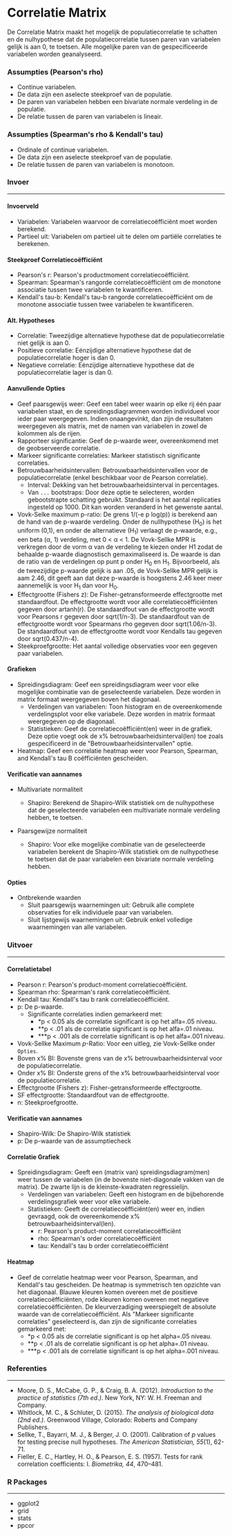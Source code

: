 Correlatie Matrix
===

De Correlatie Matrix maakt het mogelijk de populatiecorrelatie te schatten en de nulhypothese dat de populatiecorrelatie tussen paren van variabelen gelijk is aan 0, te toetsen. Alle mogelijke paren van de gespecificeerde variabelen worden geanalyseerd.


### Assumpties (Pearson's rho)
- Continue variabelen.
- De data zijn een aselecte steekproef van de populatie.
- De paren van variabelen hebben een bivariate normale verdeling in de populatie.
- De relatie tussen de paren van variabelen is lineair.


### Assumpties (Spearman's rho & Kendall's tau)
- Ordinale of continue variabelen.
- De data zijn een aselecte steekproef van de populatie.
- De relatie tussen de paren van variabelen is monotoon.

### Invoer
---

#### Invoerveld
- Variabelen: Variabelen waarvoor de correlatiecoëfficiënt moet worden berekend.
- Partieel uit: Variabelen om partieel uit te delen om partiële correlaties te berekenen.

#### Steekproef Correlatiecoëfficiënt
- Pearson's r: Pearson's productmoment correlatiecoëfficiënt.
- Spearman: Spearman's rangorde correlatiecoëfficiënt om de monotone associatie tussen twee variabelen te kwantificeren.
- Kendall's tau-b: Kendall's tau-b rangorde correlatiecoëfficiënt om de monotone associatie tussen twee variabelen te kwantificeren.

#### Alt. Hypotheses
- Correlatie: Tweezijdige alternatieve hypothese dat de populatiecorrelatie niet gelijk is aan 0.
- Positieve correlatie: Eénzijdige alternatieve hypothese dat de populatiecorrelatie hoger is dan 0.
- Negatieve correlatie: Eénzijdige alternatieve hypothese dat de populatiecorrelatie lager is dan 0.

#### Aanvullende Opties
- Geef paarsgewijs weer: Geef een tabel weer waarin op elke rij één paar variabelen staat, en de spreidingsdiagrammen worden individueel voor ieder paar weergegeven. Indien onaangevinkt, dan zijn de resultaten weergegeven als matrix, met de namen van variabelen in zowel de kolommen als de rijen.
- Rapporteer significantie: Geef de p-waarde weer, overeenkomend met de geobserveerde correlatie.
- Markeer significante correlaties: Markeer statistisch significante correlaties.
- Betrouwbaarheidsintervallen: Betrouwbaarheidsintervallen voor de populatiecorrelatie (enkel beschikbaar voor de Pearson correlatie).
  - Interval: Dekking van het betrouwbaarheidsinterval in percentages.
  - Van `...` bootstraps: Door deze optie te selecteren, worden gebootstrapte schatting gebruikt. Standaard is het aantal replicaties ingesteld op 1000. Dit kan worden veranderd in het gewenste aantal.
- Vovk-Selke maximum p-ratio: De grens 1/(-e p log(p)) is berekend aan de hand van de p-waarde verdeling. Onder de nullhypothese (H<sub>0</sub>) is het uniform (0,1), en onder de alternatieve (H<sub>1</sub>) verlaagt de p-waarde, e.g., een beta (α, 1) verdeling, met 0 < α < 1. De Vovk-Sellke MPR is verkregen door de vorm α van de verdeling te kiezen onder H1 zodat de behaalde p-waarde diagnostisch gemaximaliseerd is. De waarde is dan de ratio van de verdelingen op punt p onder H<sub>0</sub> en H<sub>1</sub>. Bijvoorbeeld, als de tweezijdige p-waarde gelijk is aan .05, de Vovk-Sellke MPR gelijk is aam 2.46, dit geeft aan dat deze p-waarde is hoogstens 2.46 keer meer aannemelijk is voor H<sub>1</sub> dan voor H<sub>0</sub>.
- Effectgrootte (Fishers z): De Fisher-getransformeerde effectgrootte met standaardfout. De effectgrootte wordt voor alle correlatiecoëfficiënten gegeven door artanh(r). De standaardfout van de effectgrootte wordt voor Pearsons r gegeven door sqrt(1/n-3). De standaardfout van de effectgrootte wordt voor Spearmans rho gegeven door sqrt(1.06/n-3). De standaardfout van de effectgrootte wordt voor Kendalls tau gegeven door sqrt(0.437/n-4).
- Steekproefgrootte: Het aantal volledige observaties voor een gegeven paar variabelen.

#### Grafieken
- Spreidingsdiagram: Geef een spreidingsdiagram weer voor elke mogelijke combinatie van de geselecteerde variabelen. Deze worden in matrix formaat weergegeven boven het diagonaal.
  - Verdelingen van variabelen: Toon histogram en de overeenkomende verdelingsplot voor elke variabele. Deze worden in matrix formaat weergegeven op de diagonaal.
  - Statistieken: Geef de correlatiecoëfficiënt(en) weer in de grafiek. Deze optie voegt ook de x% betrouwbaarheidsinterval(len) toe zoals gespecificeerd in de "Betrouwbaarheidsintervallen" optie.
- Heatmap: Geef een correlatie heatmap weer voor Pearson, Spearman, and Kendall's tau B coëfficiënten gescheiden.

#### Verificatie van aannames

- Multivariate normaliteit
  - Shapiro: Berekend de Shapiro-Wilk statistiek om de nulhypothese dat de geselecteerde variabelen een multivariate normale verdeling hebben, te toetsen.

- Paarsgewijze normaliteit
  - Shapiro: Voor elke mogelijke combinatie van de geselecteerde variabelen berekent de Shapiro-Wilk statistiek om de nulhypothese te toetsen dat de paar variabelen een bivariate normale verdeling hebben.

#### Opties

- Ontbrekende waarden
  - Sluit paarsgewijs waarnemingen uit: Gebruik alle complete observaties for elk individuele paar van variabelen.
  - Sluit lijstgewijs waarnemingen uit: Gebruik enkel volledige waarnemingen van alle variabelen.

### Uitvoer
---
#### Correlatietabel
- Pearson r: Pearson's product-moment correlatiecoëfficiënt.
- Spearman rho: Spearman's rank correlatiecoëfficiënt.
- Kendall tau:  Kendall's tau b rank correlatiecoëfficiënt.
- p: De p-waarde.
  - Significante correlaties indien gemarkeerd met:
	- *p < 0.05 als de correlatie significant is op het alfa=.05 niveau.
	- **p < .01 als de correlatie significant is op het alfa=.01 niveau.
	- ***p < .001 als de correlatie significant is op het alfa=.001 niveau.
- Vovk-Sellke Maximum *p*-Ratio: Voor een uitleg, zie Vovk-Sellke onder `Opties`.
- Boven x% BI: Bovenste grens van de x% betrouwbaarheidsinterval voor de populatiecorrelatie.
- Onder x% BI: Onderste grens of the x% betrouwbaarheidsinterval voor de populatiecorrelatie.
- Effectgrootte (Fishers z): Fisher-getransformeerde effectgrootte.
- SF effectgrootte: Standaardfout van de effectgrootte. 
- n: Steekproefgrootte.

#### Verificatie van aannames

- Shapiro-Wilk: De Shapiro-Wilk statistiek
- p: De p-waarde van de assumptiecheck

#### Correlatie Grafiek
- Spreidingsdiagram: Geeft een (matrix van) spreidingsdiagram(men) weer tussen de variabelen (in de bovenste niet-diagonale vakken van de matrix). De zwarte lijn is de kleinste-kwadraten regressielijn.
    - Verdelingen van variabelen: Geeft een histogram en de bijbehorende verdelingsgrafiek weer voor elke variabele.
    - Statistieken: Geeft de correlatiecoëfficiënt(en) weer en, indien gevraagd, ook de overeenkomende x% betrouwbaarheidsinterval(len).
      - r: Pearson's product-moment correlatiecoëfficiënt
      - rho: Spearman's order correlatiecoëfficiënt
      - tau: Kendall's tau b order correlatiecoëfficiënt

#### Heatmap
- Geef de correlatie heatmap weer voor Pearson, Spearman, and Kendall's tau gescheiden. De heatmap is symmetrisch ten opzichte van het diagonaal. Blauwe kleuren komen overeen met de positieve correlatiecoëfficiënten, rode kleuren komen overeen met negatieve correlatiecoëfficiënten. De kleurverzadiging weerspiegelt de absolute waarde van de correlatiecoëfficiënt. Als "Markeer significante correlaties" geselecteerd is, dan zijn de significante correlaties gemarkeerd met:
  - *p < 0.05 als de correlatie significant is op het alpha=.05 niveau.
  - **p < .01 als de correlatie significant is op het alpha=.01 niveau.
  - ***p < .001 als de correlatie significant is op het alpha=.001 niveau.

### Referenties
-------
- Moore, D. S., McCabe, G. P., & Craig, B. A. (2012). *Introduction to the practice of statistics (7th ed.)*. New York, NY: W. H. Freeman and Company.
- Whitlock, M. C., & Schluter, D. (2015). *The analysis of biological data (2nd ed.)*. Greenwood Village, Colorado: Roberts and Company Publishers.
- Sellke, T., Bayarri, M. J., & Berger, J. O. (2001). Calibration of *p* values for testing precise null hypotheses. *The American Statistician, 55*(1), 62-71.
- Fieller, E. C., Hartley, H. O., & Pearson, E. S. (1957). Tests for rank correlation coefficients: I. *Biometrika, 44*, 470–481.

### R Packages
---
- ggplot2
- grid
- stats
- ppcor
